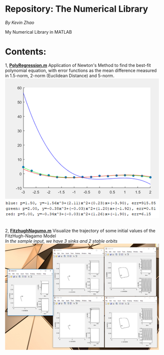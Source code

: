 # Repository: The Numerical Library
<p><i>By Kevin Zhao</i></p>
My Numerical Library in MATLAB

# Contents:
1, <a href="https://github.com/zhaokw/Numerical/blob/master/PolyRegression.m"><b>PolyRegression.m</b></a> Application of Newton's Method to find the best-fit polynomial equation, with error functions as the mean difference measured in 1.5-norm, 2-norm (Euclidean Distance) and 5-norm. <br/>
![Poly1](Photos/PolyRegression1.PNG)
![Poly2](Photos/PolyRegression2.PNG)
<br/><br/>

2, <a href="https://github.com/zhaokw/Numerical/blob/master/FitzhughNagumo.m"><b>FitzhughNagumo.m</b></a> Visualize the trajectory of some initial values of the FitzHugh-Nagamo Model
<br/><i>In the sample input, we have 3 sinks and 2 stable orbits</i>
![Fitz](Photos/FitzhughNagumo.PNG)
